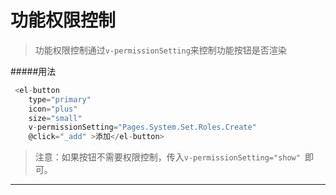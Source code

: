 # 功能权限控制

>功能权限控制通过`v-permissionSetting`来控制功能按钮是否渲染

#####用法
```javascript
 <el-button 
    type="primary" 
    icon="plus" 
    size="small" 
    v-permissionSetting="Pages.System.Set.Roles.Create"  
    @click="_add" >添加</el-button>
 ```

 >注意：如果按钮不需要权限控制，传入`v-permissionSetting="show" `即可。


---

